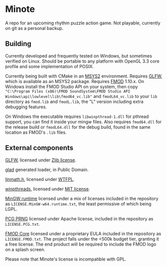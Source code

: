 # Minote
A repo for an upcoming rhythm puzzle action game. Not playable, currently on git as a personal backup.

## Building
Currently developed and frequently tested on Windows, but sometimes verified on Linux. Should be portable to any platform with OpenGL 3.3 core profile and some implementation of POSIX.

Currently being built with CMake in an [MSYS2](http://www.msys2.org/) environment.
Requires [GLFW](https://www.glfw.org/), which is available as an MSYS2 package.
Requires [FMOD](https://fmod.com/) 1.10.x. On Windows install the FMOD Studio API on your system, then copy `"C:\Program Files (x86)\FMOD SoundSystem\FMOD Studio API Windows\api\lowlevel\lib\fmod64_vc.lib"` and `fmodL64_vc.lib` to your `lib` directory as `fmod.lib` and `fmodL.lib`, the "L" version including extra debugging features.

On Windows the executable requires `libwinpthread-1.dll` for pthread support, you can find it inside your mingw files.
Also requires `fmod64.dll` for the release build or `fmodL64.dll` for the debug build, found in the same location as FMOD's `.lib` files.

## External components
[GLFW](https://www.glfw.org/), licensed under [Zlib license](https://opensource.org/licenses/zlib-license.php).

[glad](https://glad.dav1d.de/) generated loader, in Public Domain.

[linmath.h](https://github.com/datenwolf/linmath.h), licensed under [WTFPL](http://www.wtfpl.net/).

[winpthreads](https://sourceforge.net/p/mingw-w64/mingw-w64/ci/master/tree/mingw-w64-libraries/winpthreads/), licensed under [MIT license](https://sourceforge.net/p/mingw-w64/mingw-w64/ci/master/tree/mingw-w64-libraries/winpthreads/COPYING).

[MinGW runtime](http://mingw-w64.org/doku.php/start) licensed under a mix of licenses included in the repository as `LICENSE.MinGW-w64.runtime.txt`, the least permissive of which being LGPL.

[PCG PRNG](http://www.pcg-random.org/) licensed under Apache license, included in the repository as `LICENSE.PCG.txt`.

[FMOD Core](https://fmod.com/) licensed under a proprietary EULA included in the repository as `LICENSE.FMOD.txt`. The project falls under the <500k budget tier, granting it a free license. The end product will be required to include the FMOD logo on a splash screen.

Please note that Minote's license is incompatible with GPL.